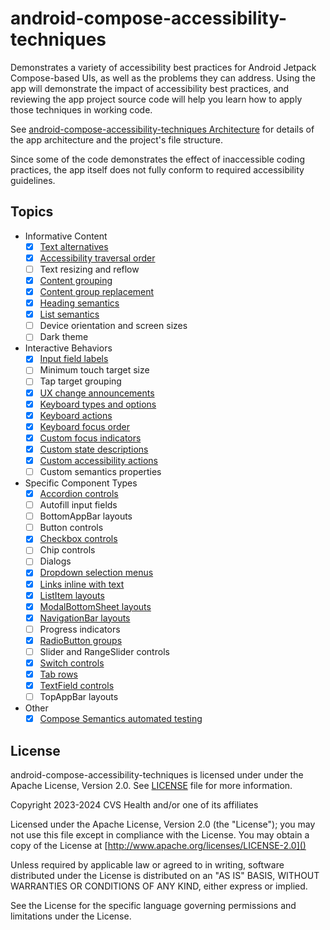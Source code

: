 # android-compose-accessibility-techniques

Demonstrates a variety of accessibility best practices for Android Jetpack Compose-based UIs, as well as the problems they can address.
Using the app will demonstrate the impact of accessibility best practices, and reviewing the app project source code will help you learn how to apply those techniques in working code.

See [android-compose-accessibility-techniques Architecture](ARCHITECTURE.md) for details of the app architecture and the project's file structure.

Since some of the code demonstrates the effect of inaccessible coding practices, the app itself does not fully conform to required accessibility guidelines.

## Topics
- Informative Content
    - [x] [Text alternatives](doc/content/TextAlternatives.md)
    - [x] [Accessibility traversal order](doc/content/AccessibilityTraversalOrder.md)
    - [ ] Text resizing and reflow
    - [x] [Content grouping](doc/content/ContentGrouping.md)
    - [x] [Content group replacement](doc/content/ContentGroupReplacement.md)
    - [x] [Heading semantics](doc/content/HeadingSemantics.md)
    - [x] [List semantics](doc/content/ListSemantics.md)
    - [ ] Device orientation and screen sizes
    - [ ] Dark theme
- Interactive Behaviors
    - [x] [Input field labels](doc/interactions/InteractiveControlLabels.md)
    - [ ] Minimum touch target size
    - [ ] Tap target grouping
    - [x] [UX change announcements](doc/interactions/UXChangeAnnouncements.md)
    - [x] [Keyboard types and options](doc/interactions/KeyboardTypes.md)
    - [x] [Keyboard actions](doc/interactions/KeyboardActions.md)
    - [x] [Keyboard focus order](doc/interactions/KeyboardFocusOrder.md)
    - [x] [Custom focus indicators](doc/interactions/CustomFocusIndicators.md)
    - [x] [Custom state descriptions](doc/interactions/CustomStateDescriptions.md)
    - [x] [Custom accessibility actions](doc/interactions/CustomAccessibilityActions.md)
    - [ ] Custom semantics properties
- Specific Component Types
    - [x] [Accordion controls](doc/components/AccordionControls.md)
    - [ ] Autofill input fields
    - [ ] BottomAppBar layouts
    - [ ] Button controls
    - [x] [Checkbox controls](doc/components/CheckboxControls.md)
    - [ ] Chip controls
    - [ ] Dialogs
    - [x] [Dropdown selection menus](doc/components/DropdownMenus.md)
    - [x] [Links inline with text](doc/components/LinksInlineWithText.md)
    - [x] [ListItem layouts](doc/components/ListItemLayouts.md)
    - [x] [ModalBottomSheet layouts](doc/components/ModalBottomSheetLayouts.md)
    - [x] [NavigationBar layouts](doc/components/NavigationBarLayouts.md)
    - [ ] Progress indicators
    - [x] [RadioButton groups](doc/components/RadioButtonGroups.md)
    - [ ] Slider and RangeSlider controls
    - [x] [Switch controls](doc/components/SwitchControls.md)
    - [x] [Tab rows](doc/components/TabRows.md)
    - [x] [TextField controls](doc/components/TextFieldControls.md)
    - [ ] TopAppBar layouts
    
- Other
    - [x] [Compose Semantics automated testing](doc/AutomatedComposeAccessibilityTesting.md)

## License
android-compose-accessibility-techniques is licensed under under the Apache License, Version 2.0.  See [LICENSE](LICENSE) file for more information.

Copyright 2023-2024 CVS Health and/or one of its affiliates

Licensed under the Apache License, Version 2.0 (the "License");
you may not use this file except in compliance with the License.
You may obtain a copy of the License at
[http://www.apache.org/licenses/LICENSE-2.0]()

Unless required by applicable law or agreed to in writing, software
distributed under the License is distributed on an "AS IS" BASIS,
WITHOUT WARRANTIES OR CONDITIONS OF ANY KIND, either express or implied.

See the License for the specific language governing permissions and
limitations under the License.
